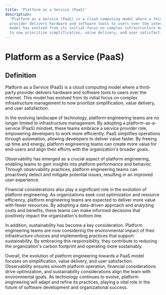 ```yaml
---
title: 'Platform as a Service (PaaS)'
description:
  'Platform as a Service (PaaS) is a cloud computing model where a third-party
  provider delivers hardware and software tools to users over the internet. This
  model has evolved from its initial focus on complex infrastructure management
  to now prioritize simplification, value delivery, and user satisfaction.'
---
```


# Platform as a Service (PaaS)

## Definition

Platform as a Service (PaaS) is a cloud computing model where a third-party
provider delivers hardware and software tools to users over the internet. This
model has evolved from its initial focus on complex infrastructure management to
now prioritize simplification, value delivery, and user satisfaction.

In the evolving landscape of technology, platform engineering teams are no
longer limited to infrastructure management. By adopting a platform-as-a-service
(PaaS) mindset, these teams embrace a service provider role, empowering
developers to work more efficiently. PaaS simplifies operations through
automation, allowing developers to deliver value faster. By freeing up time and
energy, platform engineering teams can create more value for end-users and align
their efforts with the organization's broader goals.

Observability has emerged as a crucial aspect of platform engineering, enabling
teams to gain insights into platform performance and behavior. Through
observability practices, platform engineering teams can proactively detect and
mitigate potential issues, resulting in an improved user experience.

Financial considerations also play a significant role in the evolution of
platform engineering. As organizations seek cost optimization and resource
efficiency, platform engineering teams are expected to deliver more value with
fewer resources. By adopting a data-driven approach and analyzing costs and
benefits, these teams can make informed decisions that positively impact the
organization's bottom line.

In addition, sustainability has become a key consideration. Platform engineering
teams are now considering the environmental impact of their infrastructure
choices and implementing practices that support sustainability. By embracing
this responsibility, they contribute to reducing the organization's carbon
footprint and operating more sustainably.

Overall, the evolution of platform engineering towards a PaaS model focuses on
simplification, value delivery, and user satisfaction. Observability ensures
smooth platform operation, financial considerations drive optimization, and
sustainability considerations align the team with environmental goals. As
technology continues to evolve, platform engineering will adapt and refine its
practices, playing a vital role in the future of software development and
organizational success.
